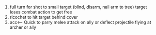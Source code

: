 1. full turn for shot to small target (blind, disarm, nail arm to tree) target loses combat action to get free
2. ricochet to hit target behind cover
3. acc<-- Quick to parry melee attack on ally or deflect projectile flying at archer or ally